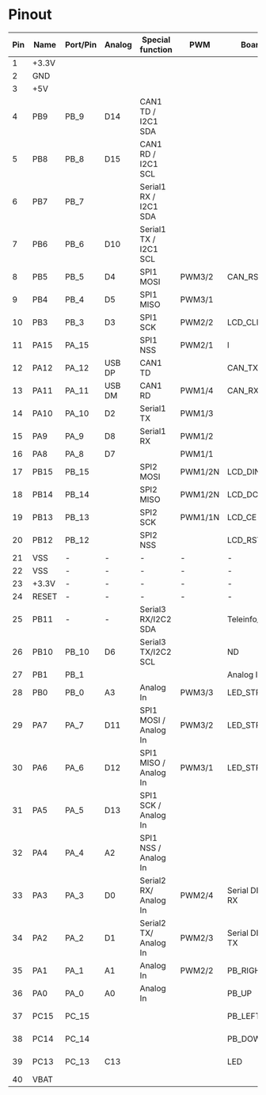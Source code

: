 # Pinout

Pin |  Name  | Port/Pin | Analog |   Special function    |   PWM   |    Board    |  Function
----|--------|----------|--------|-----------------------|---------|-------------|----------
 1  | +3.3V  |          |        |                       |         |             |
 2  |  GND   |          |        |                       |         |             |
 3  |  +5V   |          |        |                       |         |             |
 4  |  PB9   |   PB_9   |   D14  | CAN1 TD / I2C1 SDA    |         |             |
 5  |  PB8   |   PB_8   |   D15  | CAN1 RD / I2C1 SCL    |         |             |
 6  |  PB7   |   PB_7   |        | Serial1 RX / I2C1 SDA |         |             |
 7  |  PB6   |   PB_6   |   D10  | Serial1 TX / I2C1 SCL |         |             |
 8  |  PB5   |   PB_5   |   D4   |   SPI1 MOSI           | PWM3/2  |   CAN_RS    | Digital Output
 9  |  PB4   |   PB_4   |   D5   |   SPI1 MISO           | PWM3/1  |             |
10  |  PB3   |   PB_3   |   D3   |   SPI1 SCK            | PWM2/2  |   LCD_CLK   | Digital Output
11  |  PA15  |   PA_15  |        | SPI1 NSS              | PWM2/1  |           l |
12  |  PA12  |   PA_12  | USB DP |   CAN1 TD             |         |   CAN_TX    | CAN
13  |  PA11  |   PA_11  | USB DM |   CAN1 RD             | PWM1/4  |   CAN_RX    | CAN
14  |  PA10  |   PA_10  |   D2   |   Serial1 TX          | PWM1/3  |             |
15  |  PA9   |   PA_9   |   D8   |   Serial1 RX          | PWM1/2  |             |
16  |  PA8   |   PA_8   |   D7   |                       | PWM1/1  |             |
17  |  PB15  |   PB_15  |        | SPI2 MOSI             | PWM1/2N |   LCD_DIN   | Digital Input
18  |  PB14  |   PB_14  |        | SPI2 MISO             | PWM1/2N |   LCD_DC    |
19  |  PB13  |   PB_13  |        | SPI2 SCK              | PWM1/1N |   LCD_CE    | Digital Output
20  |  PB12  |   PB_12  |        | SPI2 NSS              |         |   LCD_RST   | Digital Output
21  |  VSS   |     -    |   -    |           -           |    -    |      -      |      -
22  |  VSS   |     -    |   -    |           -           |    -    |      -      |      -
23  | +3.3V  |     -    |   -    |           -           |    -    |      -      |      -
24  |  RESET |     -    |   -    |           -           |    -    |      -      |      -
25  |  PB11  |     -    |   -    | Serial3 RX/I2C2 SDA   |         | Teleinfo_EDF|   serial3
26  |  PB10  |   PB_10  |   D6   |   Serial3 TX/I2C2 SCL |         |    ND       |
27  |  PB1   |   PB_1   |        |                       |         | Analog In   |
28  |  PB0   |   PB_0   |   A3   |           Analog In   | PWM3/3  | LED_STRIP_R |   PWM3
29  |  PA7   |   PA_7   |   D11  | SPI1 MOSI / Analog In | PWM3/2  | LED_STRIP_G |   PWM3
30  |  PA6   |   PA_6   |   D12  | SPI1 MISO / Analog In | PWM3/1  | LED_STRIP_B |   PWM3
31  |  PA5   |   PA_5   |   D13  | SPI1 SCK  / Analog In |         |             |
32  |  PA4   |   PA_4   |   A2   | SPI1 NSS  / Analog In |         |             |
33  |  PA3   |   PA_3   |   D0   | Serial2 RX/ Analog In | PWM2/4  |Serial DBG RX|   serial2
34  |  PA2   |   PA_2   |   D1   | Serial2 TX/ Analog In | PWM2/3  |Serial DBG TX|   serial2
35  |  PA1   |   PA_1   |   A1   |           Analog In   | PWM2/2  |  PB_RIGHT   |   digital input
36  |  PA0   |   PA_0   |   A0   |           Analog In   |         |  PB_UP      |   digital input
37  |  PC15  |   PC_15  |        |                       |         |  PB_LEFT    |   digital input
38  |  PC14  |   PC_14  |        |                       |         |  PB_DOWN    |   digital input
39  |  PC13  |   PC_13  |   C13  |                       |         |    LED      |   Digital Output
40  |  VBAT  |          |        |                       |         |             |
